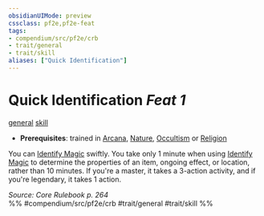 ```yaml
---
obsidianUIMode: preview
cssclass: pf2e,pf2e-feat
tags:
- compendium/src/pf2e/crb
- trait/general
- trait/skill
aliases: ["Quick Identification"]
---
```

# Quick Identification  *Feat 1*  
[general](../../Rules/traits/general.md)  [skill](../../Rules/traits/skill.md)  

- **Prerequisites**: trained in [Arcana](../skills.md#Arcana), [Nature](../skills.md#Nature), [Occultism](../skills.md#Occultism) or [Religion](../skills.md#Religion)

You can [Identify Magic](../../Rules/actions/identify-magic.md) swiftly. You take only 1 minute when using [Identify Magic](../../Rules/actions/identify-magic.md) to determine the properties of an item, ongoing effect, or location, rather than 10 minutes. If you're a master, it takes a 3-action activity, and if you're legendary, it takes 1 action.

*Source: Core Rulebook p. 264*  
%% #compendium/src/pf2e/crb #trait/general #trait/skill %%